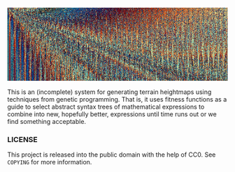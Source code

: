 ![Seed: 1149, Depth: 5](exp-1149_5.png "Seed: 1149, Depth: 5")

This is an (incomplete) system for generating
terrain heightmaps using techniques from genetic programming. That is,
it uses fitness functions as a guide to select abstract syntax trees
of mathematical expressions to combine into new, hopefully better,
expressions until time runs out or we find something acceptable.

### LICENSE
This project is released into the public domain with the help of CC0. 
See `COPYING` for more information.
